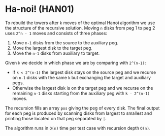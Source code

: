 # Ha-noi! (HAN01)

To rebuild the towers after `k` moves of the optimal Hanoi algorithm we use the
structure of the recursive solution. Moving `n` disks from peg 1 to peg 2 uses
`2^n - 1` moves and consists of three phases:

1. Move `n-1` disks from the source to the auxiliary peg.
2. Move the largest disk to the target peg.
3. Move the `n-1` disks from auxiliary to target.

Given `k` we decide in which phase we are by comparing with `2^(n-1)`:

- If `k < 2^(n-1)` the largest disk stays on the source peg and we recurse on
  `n-1` disks with the same `k` but exchanging the target and auxiliary pegs.
- Otherwise the largest disk is on the target peg and we recurse on the
  remaining `n-1` disks starting from the auxiliary peg with `k - 2^(n-1)`
  moves.

The recursion fills an array `pos` giving the peg of every disk. The final
output for each peg is produced by scanning disks from largest to smallest and
printing those located on that peg separated by `|`.

The algorithm runs in `O(n)` time per test case with recursion depth `O(n)`.
